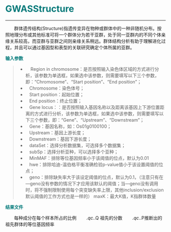 # <font color="#007979">GWASStructure</font>


---

&#160; &#160; &#160; &#160;群体遗传结构(Structure)指遗传变异在物种或群体中的一种非随机分布。按照地理分布或其他标准可将一个群体分为若干亚群，处于同一亚群内的不同个体亲缘关系较高，而亚群与亚群之间则亲缘关系稍远。群体结构分析有助于理解进化过程，并且可以通过基因型和表型的关联研究确定个体所属的亚群。

**<font color="#007979">输入参数</font>**

> * &#160; &#160; Region in chromosome：是否按照输入染色体区域的方式进行分析，该参数为单选框，如果选中该参数，则需要填写以下三个参数，即：“Chromosome”、“Start position”、“End position”；
> * &#160; &#160;<label id='chromsome'>Chromosome：</label>染色体号；
> * &#160; &#160;<label id='start'>Start position：</label>起始位置；
> * &#160; &#160;<label id='end'>End position：</label>终止位置；
> * &#160; &#160;Gene locus：：是否按照输入基因名称以及距离该基因上下游位置距离的方式进行分析，该参数为单选框，如果选中该参数，则需要填写以下三个参数，即：“Gene”、“Upstream”、“Downstream”；
> * &#160; &#160;<label id='gene'>Gene：</label>基因名称，如：Os01g0100100；
> * &#160; &#160;<label id='upstream'>Upstream：</label>基因上游长度；
> * &#160; &#160;<label id='downstream'>Downstream：</label>基因下游长度；
> * &#160; &#160;<label id='dataset'>dataSet：</label>选择分析数据集，可选择多个数据集；
> * &#160; &#160;<label id='subSp'>subSp：</label>选择分析亚种，可以选择多个亚种；
> * &#160; &#160;<label id='minMAF'>MinMAF：</label>排除等位基因频率小于该阈值的位点，默认为0.01
> * &#160; &#160;<label id='hwe'>hwe：</label>排除哈迪-温伯格平衡准确检验p-value值小于该设置阈值的位点；
> * &#160; &#160;<label id='geno'>geno：</label>排除缺失率大于该设定阈值的位点，默认为0.1，（注意只有在—geno没有参数的情况下才应用该默认的阈值；当—geno没有调用时，将不强制限制使用每个突变缺失率上限，其他inclusion/exclusion默认阈值的工作方式也是一样的）
maxK：最大K值，K指群体数量

**<font color="#007979">结果文件</font>**

&#160; &#160; &#160; &#160;每种成分在每个样本所占的比例
&#160; &#160; &#160; &#160;*.qc.*.Q   祖先的分数
&#160; &#160; &#160; &#160;*.qc.*.P推断出的祖先群体的等位基因频率